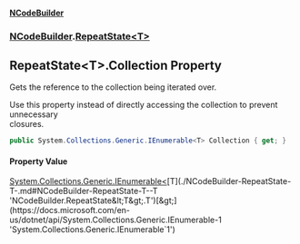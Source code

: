 #### [NCodeBuilder](./index.md 'index')
### [NCodeBuilder](./NCodeBuilder.md 'NCodeBuilder').[RepeatState&lt;T&gt;](./NCodeBuilder-RepeatState-T-.md 'NCodeBuilder.RepeatState&lt;T&gt;')
## RepeatState&lt;T&gt;.Collection Property
Gets the reference to the collection being iterated over.  





Use this property instead of directly accessing the collection to prevent unnecessary  
closures.  
```csharp
public System.Collections.Generic.IEnumerable<T> Collection { get; }
```
#### Property Value
[System.Collections.Generic.IEnumerable&lt;](https://docs.microsoft.com/en-us/dotnet/api/System.Collections.Generic.IEnumerable-1 'System.Collections.Generic.IEnumerable`1')[T](./NCodeBuilder-RepeatState-T-.md#NCodeBuilder-RepeatState-T--T 'NCodeBuilder.RepeatState&lt;T&gt;.T')[&gt;](https://docs.microsoft.com/en-us/dotnet/api/System.Collections.Generic.IEnumerable-1 'System.Collections.Generic.IEnumerable`1')  

